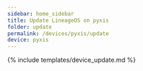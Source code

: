 ```yaml
---
sidebar: home_sidebar
title: Update LineageOS on pyxis
folder: update
permalink: /devices/pyxis/update
device: pyxis
---
```

{% include templates/device_update.md %}
